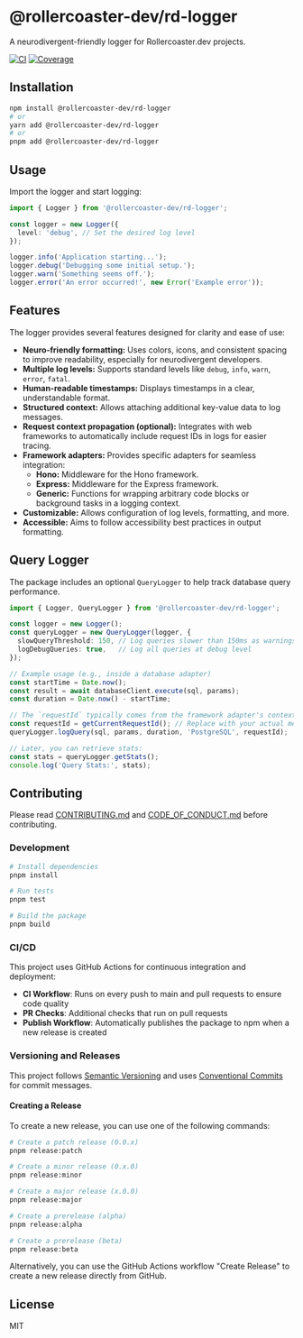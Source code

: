 # @rollercoaster-dev/rd-logger

A neurodivergent-friendly logger for Rollercoaster.dev projects.

[![CI](https://github.com/rollercoaster-dev/neuro-friendly-logger/actions/workflows/ci.yml/badge.svg)](https://github.com/rollercoaster-dev/neuro-friendly-logger/actions/workflows/ci.yml)
[![Coverage](https://img.shields.io/codecov/c/github/rollercoaster-dev/neuro-friendly-logger/main.svg)](https://codecov.io/gh/rollercoaster-dev/neuro-friendly-logger)

## Installation

```bash
npm install @rollercoaster-dev/rd-logger
# or
yarn add @rollercoaster-dev/rd-logger
# or
pnpm add @rollercoaster-dev/rd-logger
```

## Usage

Import the logger and start logging:

```typescript
import { Logger } from '@rollercoaster-dev/rd-logger';

const logger = new Logger({
  level: 'debug', // Set the desired log level
});

logger.info('Application starting...');
logger.debug('Debugging some initial setup.');
logger.warn('Something seems off.');
logger.error('An error occurred!', new Error('Example error'));
```

## Features

The logger provides several features designed for clarity and ease of use:

*   **Neuro-friendly formatting:** Uses colors, icons, and consistent spacing to improve readability, especially for neurodivergent developers.
*   **Multiple log levels:** Supports standard levels like `debug`, `info`, `warn`, `error`, `fatal`.
*   **Human-readable timestamps:** Displays timestamps in a clear, understandable format.
*   **Structured context:** Allows attaching additional key-value data to log messages.
*   **Request context propagation (optional):** Integrates with web frameworks to automatically include request IDs in logs for easier tracing.
*   **Framework adapters:** Provides specific adapters for seamless integration:
    *   **Hono:** Middleware for the Hono framework.
    *   **Express:** Middleware for the Express framework.
    *   **Generic:** Functions for wrapping arbitrary code blocks or background tasks in a logging context.
*   **Customizable:** Allows configuration of log levels, formatting, and more.
*   **Accessible:** Aims to follow accessibility best practices in output formatting.

## Query Logger

The package includes an optional `QueryLogger` to help track database query performance.

```typescript
import { Logger, QueryLogger } from '@rollercoaster-dev/rd-logger';

const logger = new Logger();
const queryLogger = new QueryLogger(logger, {
  slowQueryThreshold: 150, // Log queries slower than 150ms as warnings
  logDebugQueries: true,   // Log all queries at debug level
});

// Example usage (e.g., inside a database adapter)
const startTime = Date.now();
const result = await databaseClient.execute(sql, params);
const duration = Date.now() - startTime;

// The `requestId` typically comes from the framework adapter's context (e.g., req.id)
const requestId = getCurrentRequestId(); // Replace with your actual method to get the ID
queryLogger.logQuery(sql, params, duration, 'PostgreSQL', requestId);

// Later, you can retrieve stats:
const stats = queryLogger.getStats();
console.log('Query Stats:', stats);
```

## Contributing

Please read [CONTRIBUTING.md](CONTRIBUTING.md) and [CODE_OF_CONDUCT.md](CODE_OF_CONDUCT.md) before contributing.

### Development

```bash
# Install dependencies
pnpm install

# Run tests
pnpm test

# Build the package
pnpm build
```

### CI/CD

This project uses GitHub Actions for continuous integration and deployment:

- **CI Workflow**: Runs on every push to main and pull requests to ensure code quality
- **PR Checks**: Additional checks that run on pull requests
- **Publish Workflow**: Automatically publishes the package to npm when a new release is created

### Versioning and Releases

This project follows [Semantic Versioning](https://semver.org/) and uses [Conventional Commits](https://www.conventionalcommits.org/) for commit messages.

#### Creating a Release

To create a new release, you can use one of the following commands:

```bash
# Create a patch release (0.0.x)
pnpm release:patch

# Create a minor release (0.x.0)
pnpm release:minor

# Create a major release (x.0.0)
pnpm release:major

# Create a prerelease (alpha)
pnpm release:alpha

# Create a prerelease (beta)
pnpm release:beta
```

Alternatively, you can use the GitHub Actions workflow "Create Release" to create a new release directly from GitHub.

## License

MIT
